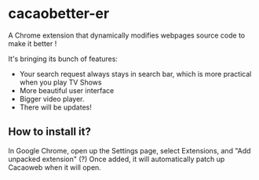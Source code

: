cacaobetter-er
==============

A Chrome extension that dynamically modifies webpages source code to make it better ! 

It's bringing its bunch of features: 

- Your search request always stays in search bar, which is more practical when you play TV Shows
- More beautiful user interface
- Bigger video player.
- There will be updates!



How to install it?
------------------

In Google Chrome, open up the Settings page, select Extensions, and "Add unpacked extension" (?)
Once added, it will automatically patch up Cacaoweb when it will open.
